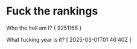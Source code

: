 # Fuck the rankings

Who the hell am I?
{ 9251168 }

What fucking year is it?
[ 2025-03-01T01:46:40Z ]

